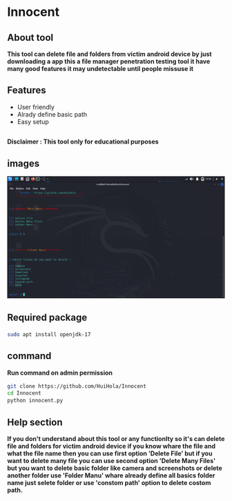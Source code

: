 # Innocent
## About tool
**This tool can delete file and folders from victim android device by just downloading a app this a file manager penetration testing tool it have many good features it may undetectable until people missuse it**


## Features
* User friendly
* Alrady define basic path 
* Easy setup
##
**Disclaimer : This tool only for educational purposes**

##

## images
![Getting Started](src/github1.png)

## Required package

```bash 
sudo apt install openjdk-17
```
 
 ## command
 **Run command on admin permission**
 ```bash
 git clone https://github.com/HuiHola/Innocent
 cd Innocent
 python innocent.py
 ``` 

## 
## Help section
**If you don't understand about this tool or any functionlty so it's can delete file and folders for victim android device if you know whare the file and what the file name then you can use first option 'Delete File' but if you want to delete many file you can use second option 'Delete Many Files' but you want to delete basic folder like camera and screenshots or delete another folder use 'Folder Manu' whare already define all basics
folder name just selete folder or use 'constom path' option to delete costom path.**